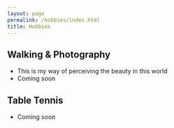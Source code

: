 ```yaml
---
layout: page
permalink: /hobbies/index.html
title: Hobbies
---
```



## Walking & Photography
- This is my way of perceiving the beauty in this world
- Coming soon

## Table Tennis

- Coming soon
